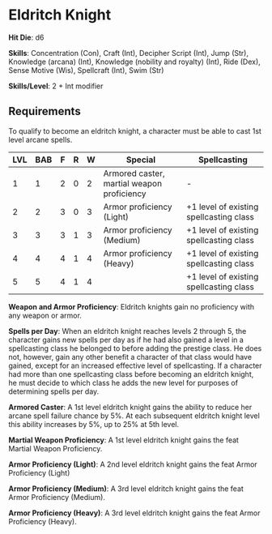 # Eldritch Knight

**Hit Die**: d6

**Skills**: Concentration (Con), Craft (Int), Decipher Script (Int), Jump (Str), Knowledge (arcana) (Int), Knowledge (nobility and royalty) (Int), Ride (Dex), Sense Motive (Wis), Spellcraft (Int), Swim (Str)

**Skills/Level**: 2 + Int modifier

## Requirements

To qualify to become an eldritch knight, a character must be able to cast 1st level arcane spells.

LVL | BAB | F | R | W | Special | Spellcasting
--- | --- | - | - | - | ------- | ------------
1   | 1   | 2 | 0 | 2 | Armored caster, martial weapon proficiency | - 
2   | 2   | 3 | 0 | 3 | Armor proficiency (Light) | +1 level of existing spellcasting class
3   | 3   | 3 | 1 | 3 | Armor proficiency (Medium) | +1 level of existing spellcasting class      
4   | 4   | 4 | 1 | 4 | Armor proficiency (Heavy) | +1 level of existing spellcasting class
5	| 5	  | 4 | 1 | 4 |  | +1 level of existing spellcasting class

**Weapon and Armor Proficiency**: Eldritch knights gain no proficiency with any weapon or armor.

**Spells per Day**: When an eldritch knight reaches levels 2 through 5, the character gains new spells per day as if he had also gained a level in a spellcasting class he belonged to before adding the prestige class. He does not, however, gain any other benefit a character of that class would have gained, except for an increased effective level of spellcasting. If a character had more than one spellcasting class before becoming an eldritch knight, he must decide to which class he adds the new level for purposes of determining spells per day.

**Armored Caster**: A 1st level eldritch knight gains the ability to reduce her arcane spell failure chance by 5%. At each subsequent eldritch knight level this ability increases by 5%, up to 25% at 5th level.

**Martial Weapon Proficiency**: A 1st level eldritch knight gains the feat Martial Weapon Proficiency.

**Armor Proficiency (Light)**: A 2nd level eldritch knight gains the feat Armor Proficiency (Light)

**Armor Proficiency (Medium)**: A 3rd level eldritch knight gains the feat Armor Proficiency (Medium).

**Armor Proficiency (Heavy)**: A 3rd level eldritch knight gains the feat Armor Proficiency (Heavy).